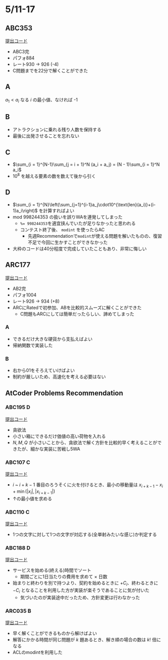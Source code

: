 # 5/11-17

## ABC353

[提出コード](https://atcoder.jp/contests/abc353/submissions?f.Task=&f.LanguageName=&f.Status=&f.User=dye8128)

- ABC3完
- パフォ884
- レート930 -> 926 (-4)
- C問題までを22分で解くことができた

## A

$a_1 < a_i$ なる $i$ の最小値、なければ -1

## B

- アトラクションに乗れる残り人数を保持する
- 最後に出発させることを忘れない

## C

- $\sum_{i = 1}^{N-1}\sum_{j = i + 1}^N (a_i + a_j) = (N - 1)\sum_{i = 1}^N a_i$
- $10^8$ を越える要素の数を数えて後から引く

## D

- $\sum_{i = 1}^{N}\left(\sum_{j=1}^{i-1}a_j\cdot10^{\text{len}(a_i)}+(i-1)a_i\right)$ を計算すればよい
- $\text{mod}\ 998244353$ の扱いを誤りWAを連発してしまった
  - `%= 998244353`を適宜挟んでいたが足りなかったと思われる
  - コンテスト終了後、 `modint` を使ったらAC
    - 先週Recommendationで`modint`が使える問題を解いたものの、復習不足で今回に生かすことができなかった
- 大枠のコードは40分程度で完成していたこともあり、非常に悔しい

## ARC177

[提出コード](https://atcoder.jp/contests/arc177/submissions?f.Task=&f.LanguageName=&f.Status=&f.User=dye8128)

- AB2完
- パフォ1004
- レート926 -> 934 (+8)
- ARCにRatedで初参加、ABを比較的スムーズに解くことができた
  - C問題もARCにしては簡単だったらしい、諦めてしまった

### A

- できるだけ大きな硬貨から支払えばよい
- 帰納関数で実装した

### B

- 右から01をそろえていけばよい
- 制約が厳しいため、高速化を考える必要はない

## AtCoder Problems Recommendation

### ABC195 D

[提出コード](https://atcoder.jp/contests/abc195/submissions/53307073)

- 貪欲法
- 小さい箱にできるだけ価値の高い荷物を入れる
- $N,M,Q$ が小さいことから、貪欲法で解く方針を比較的早く考えることができたが、細かな実装に苦戦し5WA

### ABC107 C

[提出コード](https://atcoder.jp/contests/abc107/submissions/53462456)

- $i$ ~ $i + k - 1$ 番目のろうそくに火を付けるとき、最小の移動量は $x_{i+k-1}-x_i+\min(|x_i|,|x_{i+k-1}|)$
- ↑の最小値を求める

### ABC110 C

[提出コード](https://atcoder.jp/contests/abc110/submissions/53462994)

- 1つの文字に対して1つの文字が対応する(全単射みたいな感じ)か判定する

### ABC188 D

[提出コード](https://atcoder.jp/contests/abc188/submissions/53463649)

- サービスを始める(終える)時間でソート
  - 期間ごとに1日当たりの費用を求めて $\times$ 日数
- 始まりと終わりを別で持つより、契約を始めるときに $+C_i$、終わるときに $-C_i$ となることを利用した方が実装が楽そうであることに気が付いた
  - 気づいたのが実装途中だったため、方針変更は行わなかった

### ARC035 B

[提出コード](https://atcoder.jp/contests/arc035/submissions/53531802)

- 早く解くことができるものから解けばよい
- 解答にかかる時間が同じ問題が $k$ 題あるとき、解き順の場合の数は $k!$ 倍になる
- ACLのmodintを利用した

